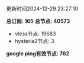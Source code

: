 更新时间2024-12-29 23:27:10

**总订阅: 165**
**总节点: 40573**
- vless节点: 19683
- hysteria2节点: 3

**google ping有效节点: 762**
